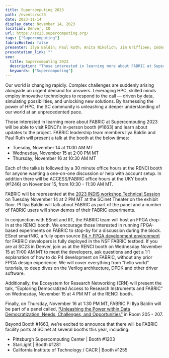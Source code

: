 ```yaml
---
title: Supercomputing 2023
path: /events/sc23
date: 2023-11-14
display_date: November 14, 2023
location: Denver, CO
url: https://sc23.supercomputing.org/
tags: ["Supercomputing"]
fabricHosted: false
presenter: Ilya Baldin; Paul Ruth; Anita Nikolich; Jim Griffioen; Inder Monga; Bryttany Todd
presentation_link: ""
seo:
  title: Supercomputing 2023
  description: "Those interested in learning more about FABRIC at Supercomputing 2023 will be able to visit RENCI's in-person booth (#1663) and learn about updates to the project. "
  keywords: ["Supercomputing"]
---
```


Our world is changing rapidly. Complex challenges are suddenly arising alongside an urgent demand for answers. Leveraging HPC, skilled minds employ innovative technologies to respond to the call — driven by data, simulating possibilities, and unlocking new solutions. By harnessing the power of HPC, the SC community is unleashing a deeper understanding of our world at an unprecedented pace.

Those interested in learning more about FABRIC at Supercomputing 2023 will be able to visit RENCI's in-person booth (#1663) and learn about updates to the project. FABRIC leadership team members Ilya Baldin and Paul Ruth will present a talk at the booth at the below times:

- Tuesday, November 14 at 11:00 AM MT
- Wednesday, November 15 at 2:00 PM MT
- Thursday, November 16 at 10:30 AM MT

Each of the talks is followed by a 30 minute office hours at the RENCI booth for anyone wanting a one-on-one discussion or help with account setup. In addition there will be ACCESS/FABRIC office hours at the UKY booth (#1246) on November 15, from 10:30 - 11:30 AM MT.

FABRIC will be represented at the [2023 INDIS workshop Technical Session](https://scinet.supercomputing.org/community/indis/previous-editions/sc23-indis/program/) on Tuesday November 14 at 2 PM MT at the SCinet Theater on the exhibit floor. PI Ilya Baldin will talk about FABRIC as part of the panel and a number of FABRIC users will show demos of their FABRIC experiments.

In conjunction with ESnet and IIT, the FABRIC team will host an FPGA drop-in at the RENCI booth. We encourage those interested in running FPGA-based experiments on FABRIC to stop-by for a discussion during the block. ESnet smartNIC, a fully open source [P4 + FPGA development environment](https://github.com/esnet/esnet-smartnic-hw) for FABRIC developers is fully deployed in the NSF FABRIC testbed. If you are at SC23 in Denver, join us at the RENCI booth on Wednesday November 15 at 11:00 AM MT to meet the developers, ask questions and get a 1:1 explanation of how to do P4 development on FABRIC, without any prior FPGA design experience. We will cover everything from “hello world” tutorials, to deep dives on the Verilog architecture, DPDK and other driver software.

Additionally, the Ecosystem for Research Networking (ERN) will present the talk, “Exploring Democratized Access to Research Instruments and FABRIC” on Wednesday, November 15 at 4 PM MT at the RENCI booth.

Finally, on Thursday, November 16 at 1:30 PM MT, FABRIC PI Ilya Baldin will be part of a panel called, [“Unleashing the Power within Data Democratization: Needs, Challenges, and Opportunities”](https://sc23.conference-program.com/presentation/?id=pan111&sess=sess194) in Room 205 - 207.

Beyond Booth #1663, we’re excited to announce that there will be FABRIC facility ports at SCinet at several booths this year, including:

- Pittsburgh Supercomputing Center | Booth #1203
- StarLight | Booth #1281
- California Institute of Technology / CACR | Booth #1255
